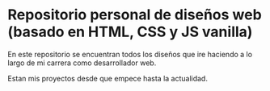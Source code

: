 # Repositorio personal de diseños web (basado en HTML, CSS y JS vanilla)

En este repositorio se encuentran todos los diseños que ire haciendo a lo largo de mi carrera como desarrollador web. 

Estan mis proyectos desde que empece hasta la actualidad.